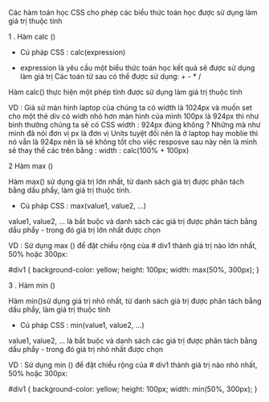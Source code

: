 Các hàm toán học CSS cho phép các biểu thức toán học được sử dụng làm giá trị thuộc tính

1 . Hàm calc ()

- Cú pháp CSS :  calc(expression)

+ expression là yêu cầu một biểu thức toán học kết quả sẽ được sử dụng làm giá trị
Các toán tử sau có thể được sử dụng: + - * /

Hàm calc() thực hiện một phép tính được sử dụng làm giá trị thuộc tính

VD : Giả sử màn hình laptop của chúng ta có width là 1024px và  muốn set cho một thẻ div có widh nhỏ hơn màn hình của mình 100px  là 924px thì như bình thường chúng ta sẽ có CSS width : 924px đúng không ? 
Những mà như mình đã nói đơn vị px là đơn vị Units tuyệt đối nên là ở laptop hay moblie thì nó vẫn là 924px nên là sẽ không tốt cho việc resposve sau này nên là mình sẽ thay thế các trên bằng : width : calc(100% + 100px)


2 Hàm max ()

Hàm max() sử dụng giá trị lớn nhất, từ danh sách giá trị được phân tách bằng dấu phẩy, làm giá trị thuộc tính.

- Cú pháp CSS : max(value1, value2, ...)

value1, value2, ... là bắt buộc và danh sách các giá trị được phân tách bằng dấu phẩy - trong đó giá trị lớn nhất được chọn

VD : Sử dụng max () để đặt chiều rộng của # div1 thành giá trị nào lớn nhất, 50% hoặc 300px:

#div1 {
  background-color: yellow;
  height: 100px;
  width: max(50%, 300px);
}

3 . Hàm min ()

Hàm min()sử dụng giá trị nhỏ nhất, từ danh sách giá trị được phân tách bằng dấu phẩy, làm giá trị thuộc tính


- Cú pháp CSS : min(value1, value2, ...)

value1, value2, ... là bắt buộc và danh sách các giá trị được phân tách bằng dấu phẩy - trong đó giá trị nhỏ nhất được chọn

VD : Sử dụng min () để đặt chiều rộng của # div1 thành giá trị nào nhỏ nhất, 50% hoặc 300px:

#div1 {
  background-color: yellow;
  height: 100px;
  width: min(50%, 300px);
}

    